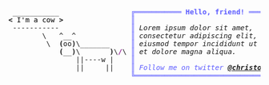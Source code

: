 <pre style="font-family:Menlo,'DejaVu Sans Mono',consolas,'Courier New',monospace"> ___________                 <span style="color: #5f5fff; text-decoration-color: #5f5fff">╔═══════════ </span><span style="color: #5f5fff; text-decoration-color: #5f5fff; font-weight: bold">Hello, friend!</span><span style="color: #5f5fff; text-decoration-color: #5f5fff"> ═══════════╗</span> <a href="https://www.informatik.uni-leipzig.de/~akiki/">Christopher Akiki</a>             
<span style="font-weight: bold">&lt;</span><span style="color: #000000; text-decoration-color: #000000"> I'm a cow </span><span style="font-weight: bold">&gt;</span>                <span style="color: #5f5fff; text-decoration-color: #5f5fff">║</span>                                      <span style="color: #5f5fff; text-decoration-color: #5f5fff">║</span> ┣━━ Lorem Ipsum               
 -----------                 <span style="color: #5f5fff; text-decoration-color: #5f5fff">║</span> <span style="font-style: italic">Lorem ipsum dolor sit amet, </span>         <span style="color: #5f5fff; text-decoration-color: #5f5fff">║</span> ┃   ┣━━ <a href="https://www.informatik.uni-leipzig.de/~akiki/">Lorem Ipsum</a>           
        \   ^__^             <span style="color: #5f5fff; text-decoration-color: #5f5fff">║</span> <span style="font-style: italic">consectetur adipiscing elit, sed do </span> <span style="color: #5f5fff; text-decoration-color: #5f5fff">║</span> ┃   ┗━━ <a href="https://www.informatik.uni-leipzig.de/~akiki/">Lorem Ipsum</a>           
         \  <span style="font-weight: bold">(</span>oo<span style="font-weight: bold">)</span>\_______     <span style="color: #5f5fff; text-decoration-color: #5f5fff">║</span> <span style="font-style: italic">eiusmod tempor incididunt ut labore </span> <span style="color: #5f5fff; text-decoration-color: #5f5fff">║</span> ┣━━ Lorem Ipsum               
            <span style="font-weight: bold">(</span>__<span style="font-weight: bold">)</span>\       <span style="font-weight: bold">)</span>\<span style="color: #800080; text-decoration-color: #800080">/</span>\ <span style="color: #5f5fff; text-decoration-color: #5f5fff">║</span> <span style="font-style: italic">et dolore magna aliqua.</span>              <span style="color: #5f5fff; text-decoration-color: #5f5fff">║</span> ┃   ┗━━ Lorem Ipsum           
                ||----w |    <span style="color: #5f5fff; text-decoration-color: #5f5fff">║</span>                                      <span style="color: #5f5fff; text-decoration-color: #5f5fff">║</span> ┣━━ Lorem ipsum dolor sit amet
                ||     ||    <span style="color: #5f5fff; text-decoration-color: #5f5fff">║</span> <span style="color: #5f5fff; text-decoration-color: #5f5fff; font-style: italic">Follow me on twitter </span><span style="color: #5f5fff; text-decoration-color: #5f5fff; font-weight: bold; font-style: italic"><a href="https://twitter.com/christopher">@christopher</a></span>    <span style="color: #5f5fff; text-decoration-color: #5f5fff">║</span> ┣━━ Lorem ipsum dolor sit amet
                             <span style="color: #5f5fff; text-decoration-color: #5f5fff">╚══════════════════════════════════════╝</span> ┗━━ Lorem ipsum dolor sit amet
</pre>
